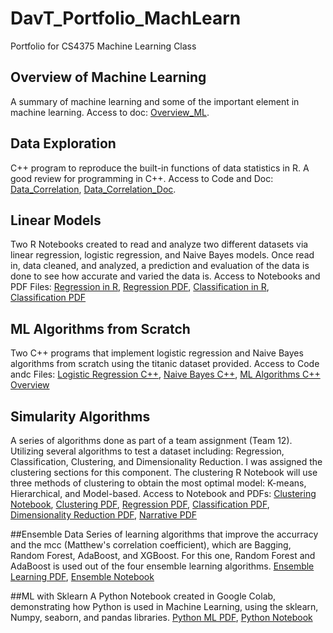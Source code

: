 # DavT_Portfolio_MachLearn
Portfolio for CS4375 Machine Learning Class

## Overview of Machine Learning
A summary of machine learning and some of the important element in machine learning.
Access to doc: [Overview_ML](https://github.com/dtzeta259/DavT_Portfolio_MachLearn/blob/main/Overview_ML.pdf).

## Data Exploration
C++ program to reproduce the built-in functions of data statistics in R. A good review for
programming in C++. Access to Code and Doc: [Data_Correlation](https://github.com/dtzeta259/DavT_Portfolio_MachLearn/blob/main/Portfolio_component1/data_exploration_Component1.cpp), [Data_Correlation_Doc](https://github.com/dtzeta259/DavT_Portfolio_MachLearn/blob/main/Portfolio_component1/data_exploration_document.pdf).

## Linear Models
Two R Notebooks created to read and analyze two different datasets via linear regression,
logistic regression, and Naive Bayes models. Once read in, data cleaned, and analyzed, a 
prediction and evaluation of the data is done to see how accurate and varied the data is.
Access to Notebooks and PDF Files: [Regression in R](https://github.com/dtzeta259/DavT_Portfolio_MachLearn/blob/main/Portfolio_component2/Regression.Rmd), [Regression PDF](https://github.com/dtzeta259/DavT_Portfolio_MachLearn/blob/main/Portfolio_component2/Regression.pdf), [Classification in R](https://github.com/dtzeta259/DavT_Portfolio_MachLearn/blob/main/Portfolio_component2/Classification.Rmd), [Classification PDF](https://github.com/dtzeta259/DavT_Portfolio_MachLearn/blob/main/Portfolio_component2/Classification.pdf)

## ML Algorithms from Scratch
Two C++ programs that implement logistic regression and Naive Bayes
algorithms from scratch using the titanic dataset provided.
Access to Code andc Files: [Logistic Regression C++](https://github.com/dtzeta259/DavT_Portfolio_MachLearn/blob/main/Portfolio_component3/LogisticRegression_Part1.cpp), [Naive Bayes C++](https://github.com/dtzeta259/DavT_Portfolio_MachLearn/blob/main/Portfolio_component3/NaiveBayes_Part2.cpp), [ML Algorithms C++ Overview](https://github.com/dtzeta259/DavT_Portfolio_MachLearn/blob/main/Portfolio_component3/ML%20Algorithms%20from%20Scratch%20Overview.pdf)

## Simularity Algorithms
A series of algorithms done as part of a team assignment (Team 12). Utilizing several algorithms
to test a dataset including: Regression, Classification, Clustering, and Dimensionality Reduction.
I was assigned the clustering sections for this component. The clustering R Notebook will use
three methods of clustering to obtain the most optimal model: K-means, Hierarchical, and Model-based.
Access to Notebook and PDFs: [Clustering Notebook](https://github.com/dtzeta259/DavT_Portfolio_MachLearn/blob/main/Similarity_Algorithms_Clustering/Clustering_Similarity.Rmd),
[Clustering PDF](https://github.com/dtzeta259/DavT_Portfolio_MachLearn/blob/main/Similarity_Algorithms_Clustering/Clustering_Similarity.pdf), 
[Regression PDF](https://github.com/dtzeta259/DavT_Portfolio_MachLearn/blob/main/Similarity_Algorithms_Clustering/Regression%20Similarity.pdf),
[Classification PDF](https://github.com/dtzeta259/DavT_Portfolio_MachLearn/blob/main/Similarity_Algorithms_Clustering/Classification%20(1).pdf),
[Dimensionality Reduction PDF](https://github.com/dtzeta259/DavT_Portfolio_MachLearn/blob/main/Similarity_Algorithms_Clustering/dim_red.pdf),
[Narrative PDF](https://github.com/dtzeta259/DavT_Portfolio_MachLearn/blob/main/Similarity_Algorithms_Clustering/CS%204375.004%20-%20Searching%20for%20Similarities.pdf)

##Ensemble Data
Series of learning algorithms that improve the accurracy and the mcc (Matthew's correlation coefficient), which are Bagging, Random Forest, AdaBoost, and XGBoost. For this one, Random Forest and AdaBoost is used out of the four ensemble learning algorithms. [Ensemble Learning PDF](https://github.com/dtzeta259/DavT_Portfolio_MachLearn/blob/main/Ensemble%20Data/Ensemble_Data.pdf), [Ensemble Notebook](https://github.com/dtzeta259/DavT_Portfolio_MachLearn/blob/main/Ensemble%20Data/Ensemble_Data.Rmd)

##ML with Sklearn
A Python Notebook created in Google Colab, demonstrating how Python is used in Machine
Learning, using the sklearn, Numpy, seaborn, and pandas libraries. [Python ML PDF](https://github.com/dtzeta259/DavT_Portfolio_MachLearn/blob/main/PythonML/skLearn_Notebook.ipynb%20-%20Colaboratory.pdf), [Python Notebook](https://github.com/dtzeta259/DavT_Portfolio_MachLearn/blob/main/PythonML/skLearn_Notebook%20(1).ipynb)
